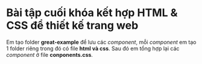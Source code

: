 # Bài tập cuối khóa kết hợp HTML & CSS để thiết kế trang web
Em tạo folder **great-example** để lưu các *component*, mỗi *component* em tạo 1 folder riêng trong đó có file **html và css**. Sau đó em tổng hợp lại các *component* ở file **conponents.css**.
